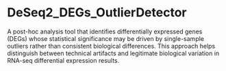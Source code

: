 # DeSeq2_DEGs_OutlierDetector
A post-hoc analysis tool that identifies differentially expressed genes (DEGs) whose statistical significance may be driven by single-sample outliers rather than consistent biological differences. This approach helps distinguish between technical artifacts and legitimate biological variation in RNA-seq differential expression results.
